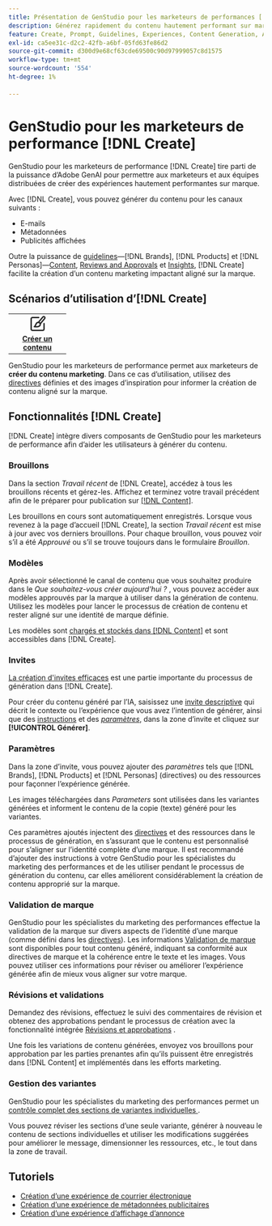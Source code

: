 ```yaml
---
title: Présentation de GenStudio pour les marketeurs de performances [!DNL Create]
description: Générez rapidement du contenu hautement performant sur marque avec une IA générative dans Adobe GenStudio pour les marketeurs de performances [!DNL Create].
feature: Create, Prompt, Guidelines, Experiences, Content Generation, Approval
exl-id: ca5ee31c-d2c2-42fb-a6bf-05fd63fe86d2
source-git-commit: d300d9e68cf63cde69500c90d97999057c8d1575
workflow-type: tm+mt
source-wordcount: '554'
ht-degree: 1%

---
```


# GenStudio pour les marketeurs de performance [!DNL Create]

GenStudio pour les marketeurs de performance [!DNL Create] tire parti de la puissance d’Adobe GenAI pour permettre aux marketeurs et aux équipes distribuées de créer des expériences hautement performantes sur marque.

Avec [!DNL Create], vous pouvez générer du contenu pour les canaux suivants :

* E-mails
* Métadonnées
* Publicités affichées

Outre la puissance de [guidelines](/help/user-guide/guidelines/overview.md)—[!DNL Brands], [!DNL Products] et [!DNL Personas]—[Content](/help/user-guide/content/overview.md), [Reviews and Approvals](/help/user-guide/approvals/overview.md) et [Insights](/help/user-guide/insights/overview.md), [!DNL Create] facilite la création d’un contenu marketing impactant aligné sur la marque.

## Scénarios d’utilisation d’[!DNL Create] 

<table style="table-layout:fixed">
<tr style="border: 0;">
   <td align="center" valign="top" width="100">
      <a href="/help/tutorials/tutorials.md">
      <img alt="Créer du contenu" src="../../assets/icons/icon-create.svg" width="35">
      </a>
      <div>
         <a href="/help/tutorials/tutorials.md">
         <strong>Créer un contenu</strong>
         </a>
      </div>
   </td>
   <!-- <td align="center" valign="top" width="100">
      <a href="/help/user-guide/content/overview.md">
      <img alt="Re-use existing content" src="../../assets/icons/icon-addContent.svg" width="35">
      </a>
      <div>
         <a href="/help/user-guide/content/overview.md">
         <strong>Re-use existing content</strong>
         </a>
      </div>
   </td>
   <td align="center" valign="top" width="100">
      <a href="../create/generate-variants.md">
      <img alt="Generate variants of approved content" src="../../assets/icons/icon-template.svg" width="35">
      </a>
      <div>
         <a href="../create/generate-variants.md">
         <strong>Generate variants of approved content</strong>
         </a>
      </div>
   </td> -->
</tr>
</table>

GenStudio pour les marketeurs de performance permet aux marketeurs de **créer du contenu marketing**. Dans ce cas d’utilisation, utilisez des [directives](/help/user-guide/guidelines/overview.md) définies et des images d’inspiration pour informer la création de contenu aligné sur la marque.
<!-- * **Re-use existing content** - In this use case, upload an existing email, ad, or image to GenStudio for Performance Marketers and use the power of Adobe generative AI technology to revise and improve existing content. 
* **Generate variants of approved content** - In this use case, [generate variations of content that is approved by stakeholders](generate-variants.md) and published to [!DNL Content]. -->

## Fonctionnalités [!DNL Create]

[!DNL Create] intègre divers composants de GenStudio pour les marketeurs de performance afin d’aider les utilisateurs à générer du contenu.

### Brouillons

Dans la section _Travail récent_ de [!DNL Create], accédez à tous les brouillons récents et gérez-les. Affichez et terminez votre travail précédent afin de le préparer pour publication sur [[!DNL Content]](/help/user-guide/content/overview.md).

Les brouillons en cours sont automatiquement enregistrés. Lorsque vous revenez à la page d’accueil [!DNL Create], la section _Travail récent_ est mise à jour avec vos derniers brouillons. Pour chaque brouillon, vous pouvez voir s’il a été _Approuvé_ ou s’il se trouve toujours dans le formulaire _Brouillon_.

### Modèles

Après avoir sélectionné le canal de contenu que vous souhaitez produire dans le _Que souhaitez-vous créer aujourd’hui ?_ , vous pouvez accéder aux modèles approuvés par la marque à utiliser dans la génération de contenu. Utilisez les modèles pour lancer le processus de création de contenu et rester aligné sur une identité de marque définie.

Les modèles sont [ chargés et stockés dans  [!DNL Content]](/help/user-guide/content/overview.md) et sont accessibles dans [!DNL Create].

### Invites

[La création d&#39;invites efficaces](/help/user-guide/effective-prompts.md) est une partie importante du processus de génération dans [!DNL Create].

Pour créer du contenu généré par l’IA, saisissez une [invite descriptive](/help/user-guide/effective-prompts.md) qui décrit le contexte ou l’expérience que vous avez l’intention de générer, ainsi que des [instructions](/help/user-guide/guidelines/overview.md) et des [_paramètres_](#parameters), dans la zone d’invite et cliquez sur **[!UICONTROL Générer]**.

### Paramètres

Dans la zone d’invite, vous pouvez ajouter des _paramètres_ tels que [!DNL Brands], [!DNL Products] et [!DNL Personas] (directives) ou des ressources pour façonner l’expérience générée.

Les images téléchargées dans _Parameters_ sont utilisées dans les variantes générées et informent le contenu de la copie (texte) généré pour les variantes.

Ces paramètres ajoutés injectent des [directives](/help/user-guide/guidelines/overview.md) et des ressources dans le processus de génération, en s’assurant que le contenu est personnalisé pour s’aligner sur l’identité complète d’une marque. Il est recommandé d’ajouter des instructions à votre GenStudio pour les spécialistes du marketing des performances et de les utiliser pendant le processus de génération du contenu, car elles améliorent considérablement la création de contenu approprié sur la marque.

### Validation de marque

GenStudio pour les spécialistes du marketing des performances effectue la validation de la marque sur divers aspects de l’identité d’une marque (comme défini dans les [directives](/help/user-guide/guidelines/overview.md)). Les informations [Validation de marque](/help/user-guide/guidelines/brand-validation.md) sont disponibles pour tout contenu généré, indiquant sa conformité aux directives de marque et la cohérence entre le texte et les images. Vous pouvez utiliser ces informations pour réviser ou améliorer l’expérience générée afin de mieux vous aligner sur votre marque.

### Révisions et validations

Demandez des révisions, effectuez le suivi des commentaires de révision et obtenez des approbations pendant le processus de création avec la fonctionnalité intégrée [Révisions et approbations](/help/user-guide/approvals/overview.md) .

Une fois les variations de contenu générées, envoyez vos brouillons pour approbation par les parties prenantes afin qu’ils puissent être enregistrés dans [!DNL Content] et implémentés dans les efforts marketing.

### Gestion des variantes

GenStudio pour les spécialistes du marketing des performances permet un [ contrôle complet des sections de variantes individuelles ](/help/user-guide/create/manage-variants.md).

Vous pouvez réviser les sections d’une seule variante, générer à nouveau le contenu de sections individuelles et utiliser les modifications suggérées pour améliorer le message, dimensionner les ressources, etc., le tout dans la zone de travail.

## Tutoriels

* [Création d’une expérience de courrier électronique](/help/tutorials/create-email-experience.md)
* [Création d’une expérience de métadonnées publicitaires](/help/tutorials/create-meta-ad.md)
* [Création d’une expérience d’affichage d’annonce](/help/tutorials/create-display-ad.md)

<!-- ### Anatomy of an email experience

## Prerequisites for using Create -->

